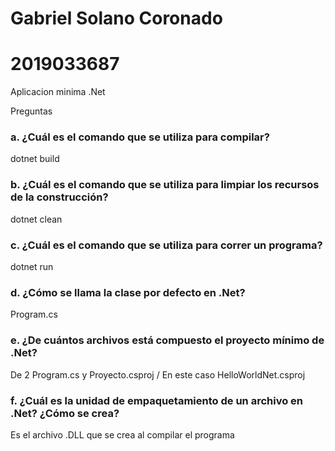 # Gabriel Solano Coronado
# 2019033687

Aplicacion minima .Net

Preguntas

### a. ¿Cuál es el comando que se utiliza para compilar?

dotnet build

### b. ¿Cuál es el comando que se utiliza para limpiar los recursos de la construcción?

dotnet clean

### c. ¿Cuál es el comando que se utiliza para correr un programa?

dotnet run

### d. ¿Cómo se llama la clase por defecto en .Net?

Program.cs

### e. ¿De cuántos archivos está compuesto el proyecto mínimo de .Net?

De 2 Program.cs y Proyecto.csproj / En este caso HelloWorldNet.csproj

### f. ¿Cuál es la unidad de empaquetamiento de un archivo en .Net? ¿Cómo se crea?

Es el archivo .DLL que se crea al compilar el programa

